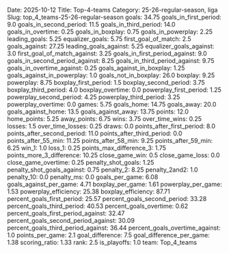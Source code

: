 Date: 2025-10-12
Title: Top-4-teams
Category: 25-26-regular-season, liga
Slug: top_4_teams-25-26-regular-season
goals: 34.75
goals_in_first_period: 9.0
goals_in_second_period: 11.5
goals_in_third_period: 14.0
goals_in_overtime: 0.25
goals_in_boxplay: 0.75
goals_in_powerplay: 2.25
leading_goals: 5.25
equalizer_goals: 5.75
first_goal_of_match: 2.5
goals_against: 27.25
leading_goals_against: 5.25
equalizer_goals_against: 3.0
first_goal_of_match_against: 3.25
goals_in_first_period_against: 9.0
goals_in_second_period_against: 8.25
goals_in_third_period_against: 9.75
goals_in_overtime_against: 0.25
goals_against_in_boxplay: 1.25
goals_against_in_powerplay: 1.0
goals_not_in_boxplay: 26.0
boxplay: 9.25
powerplay: 8.75
boxplay_first_period: 1.5
boxplay_second_period: 3.75
boxplay_third_period: 4.0
boxplay_overtime: 0.0
powerplay_first_period: 1.25
powerplay_second_period: 4.25
powerplay_third_period: 3.25
powerplay_overtime: 0.0
games: 5.75
goals_home: 14.75
goals_away: 20.0
goals_against_home: 13.5
goals_against_away: 13.75
points: 12.0
home_points: 5.25
away_points: 6.75
wins: 3.75
over_time_wins: 0.25
losses: 1.5
over_time_losses: 0.25
draws: 0.0
points_after_first_period: 8.0
points_after_second_period: 11.0
points_after_third_period: 0.0
points_after_55_min: 11.25
points_after_58_min: 9.25
points_after_59_min: 6.25
win_1: 1.0
loss_1: 0.25
points_max_difference_3: 1.75
points_more_3_difference: 10.25
close_game_win: 0.5
close_game_loss: 0.0
close_game_overtime: 0.25
penalty_shot_goals: 1.25
penalty_shot_goals_against: 0.75
penalty_2: 8.25
penalty_2and2: 1.0
penalty_10: 0.0
penalty_ms: 0.0
goals_per_game: 6.08
goals_against_per_game: 4.71
boxplay_per_game: 1.61
powerplay_per_game: 1.53
powerplay_efficiency: 25.38
boxplay_efficiency: 87.71
percent_goals_first_period: 25.57
percent_goals_second_period: 33.28
percent_goals_third_period: 40.53
percent_goals_overtime: 0.62
percent_goals_first_period_against: 32.47
percent_goals_second_period_against: 30.09
percent_goals_third_period_against: 36.44
percent_goals_overtime_against: 1.0
points_per_game: 2.1
goal_difference: 7.5
goal_difference_per_game: 1.38
scoring_ratio: 1.33
rank: 2.5
is_playoffs: 1.0
team: Top_4_teams
